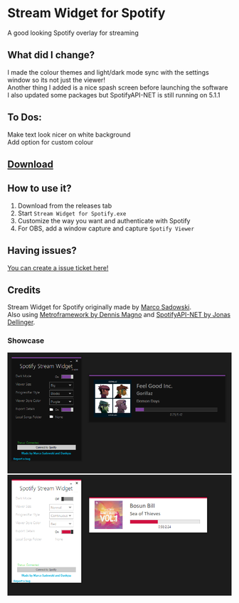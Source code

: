 # Stream Widget for Spotify
A good looking Spotify overlay for streaming

## What did I change?
I made the colour themes and light/dark mode sync with the settings window so its not just the viewer!<br/>
Another thing I added is a nice spash screen before launching the software<br/>
I also updated some packages but SpotifyAPI-NET is still running on 5.1.1

## To Dos:
Make text look nicer on white background<br/>
Add option for custom colour<br/>

## [Download](https://github.com/Dankyss/Spotify-Stream-Widget/releases)

## How to use it?
1. Download from the releases tab<br/>
2. Start `Stream Widget for Spotify.exe`<br/>
3. Customize the way you want and authenticate with Spotify<br/>
4. For OBS, add a window capture and capture `Spotify Viewer`<br/>

## Having issues?
[You can create a issue ticket here!](https://github.com/Dankyss/Spotify-Stream-Widget/issues)

## Credits
Stream Widget for Spotify originally made by [Marco Sadowski](https://github.com/MarcoPNS/Spotify-Stream-Widget).<br/>
Also using [Metroframework by Dennis Magno](https://github.com/dennismagno/metroframework-modern-ui) and [SpotifyAPI-NET by Jonas Dellinger](https://github.com/JohnnyCrazy/SpotifyAPI-NET).<br/>

### Showcase
<img src="https://raw.githubusercontent.com/Dankyss/Spotify-Stream-Widget/main/img/screen2.png" alt="Dark Mode"/>
<img src="https://raw.githubusercontent.com/Dankyss/Spotify-Stream-Widget/main/img/screen1.png" alt="Light Mode"/>
